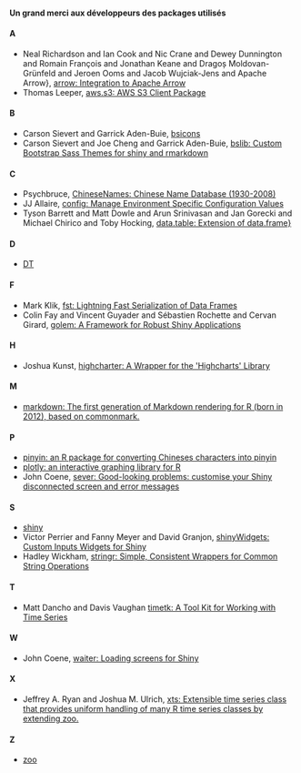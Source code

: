 #### Un grand merci aux développeurs des packages utilisés

#### A
* Neal Richardson and Ian Cook and Nic Crane and Dewey Dunnington and Romain François and Jonathan Keane and Dragoș Moldovan-Grünfeld and Jeroen Ooms and Jacob Wujciak-Jens and Apache Arrow}, [arrow: Integration to Apache Arrow](https://github.com/apache/arrow/)
* Thomas Leeper, [aws.s3: AWS S3 Client Package](https://github.com/cloudyr/aws.s3)

#### B
* Carson Sievert and Garrick Aden-Buie, [bsicons](https://github.com/rstudio/bsicons)
* Carson Sievert and Joe Cheng and Garrick Aden-Buie, [bslib: Custom Bootstrap Sass Themes for shiny and rmarkdown](https://rstudio.github.io/bslib/)
#### C
* Psychbruce, [ChineseNames: Chinese Name Database (1930-2008)](https://github.com/psychbruce/ChineseNames)
* JJ Allaire, [config: Manage Environment Specific Configuration Values](https://rstudio.github.io/config/)
* Tyson Barrett and Matt Dowle and Arun Srinivasan and Jan Gorecki and Michael Chirico and Toby Hocking, [data.table: Extension of data.frame}](https://Rdatatable.gitlab.io/data.table)
#### D
* [DT](https://rstudio.github.io/DT/)
#### F
* Mark Klik, [fst: Lightning Fast Serialization of Data Frames](http://www.fstpackage.org)
* Colin Fay and Vincent Guyader and Sébastien Rochette and Cervan Girard, [golem: A Framework for Robust Shiny Applications](https://github.com/ThinkR-open/golem)
#### H
* Joshua Kunst, [highcharter: A Wrapper for the 'Highcharts' Library](https://jkunst.com/highcharter/)
#### M
* [markdown: The first generation of Markdown rendering for R (born in 2012), based on commonmark.](https://github.com/rstudio/markdown)
#### P
* [pinyin: an R package for converting Chineses characters into pinyin](https://github.com/pzhaonet/pinyin)
* [plotly: an interactive graphing library for R](https://github.com/plotly/plotly.R)
* John Coene, [sever: Good-looking problems: customise your Shiny disconnected screen and error messages](https://sever.john-coene.com)
#### S
* [shiny](https://shiny.posit.co/)
* Victor Perrier and Fanny Meyer and David Granjon, [shinyWidgets: Custom Inputs Widgets for Shiny](https://dreamrs.github.io/shinyWidgets/)
* Hadley Wickham, [stringr: Simple, Consistent Wrappers for Common String Operations](https://stringr.tidyverse.org)
#### T
* Matt Dancho and Davis Vaughan [timetk: A Tool Kit for Working with Time Series](https://business-science.github.io/timetk/)
#### W
* John Coene, [waiter: Loading screens for Shiny](https://waiter.john-coene.com/)
#### X
* Jeffrey A. Ryan and Joshua M. Ulrich, [xts: Extensible time series class that provides uniform handling of many R time series classes by extending zoo.](https://github.com/joshuaulrich/xts)
#### Z
* [zoo](https://cran.r-project.org/web/packages/zoo/index.html)
